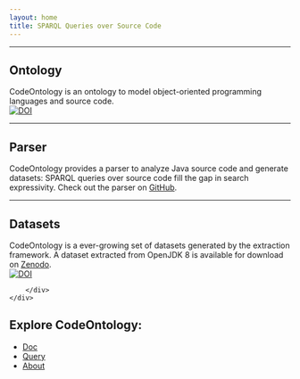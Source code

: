 ```yaml
---
layout: home
title: SPARQL Queries over Source Code
---
```


<section id="services">
    <div id="ontology" class="content-section-a">
        <div class="container">
            <div class="row">
                <div class="col-lg-5 col-sm-6">
                    <hr class="section-heading-spacer">
                    <div class="clearfix"></div>
                    <h2 class="section-heading">Ontology</h2>
                    <div class="lead">
                    CodeOntology is an ontology to model object-oriented programming languages and source code.
                    </div>
                    <div class="doi">
                        <a href="https://doi.org/10.5281/zenodo.577939"><img src="https://zenodo.org/badge/DOI/10.5281/zenodo.577939.svg" alt="DOI"></a>
                    </div>
                </div>
                <div class="col-lg-5 col-lg-offset-2 col-sm-6">
                    <img class="img-responsive" src="public/img/cloud-network.svg" alt="">
                </div>
            </div>
        </div>
    </div>
    <div id="framework" class="content-section-b">
        <div class="container">
            <div class="row">
                <div class="col-lg-5 col-lg-offset-1 col-sm-push-6  col-sm-6">
                    <hr class="section-heading-spacer">
                    <div class="clearfix"></div>
                    <h2 class="section-heading">Parser</h2>
                    <div class="lead">
                    CodeOntology provides a parser to analyze Java source code and generate datasets: SPARQL queries over
                    source code fill the gap in search expressivity. Check out the parser on <a class="relevant" href="https://github.com/codeontology/parser">GitHub</a>.
                    </div>
                </div>
                <div class="col-lg-5 col-sm-pull-6  col-sm-6">
                  <img class="img-responsive" src="public/img/cloud-tool.svg" alt="">
                </div>
            </div>
        </div>
    </div>
    <div class="content-section-a">
        <div id="datasets" class="container">
            <div class="row">
                <div class="col-lg-5 col-sm-6">
                    <hr class="section-heading-spacer">
                    <div class="clearfix"></div>
                    <h2 class="section-heading">Datasets</h2>
                    <div class="lead">
                    CodeOntology is a ever-growing set of datasets generated by the extraction framework. A dataset extracted from OpenJDK 8 is available for download on <a class="relevant" href="http://doi.org/10.5281/zenodo.579977">Zenodo</a>.
                    </div>
                    <div class="doi">
                        <a href="https://doi.org/10.5281/zenodo.579977"><img src="https://zenodo.org/badge/DOI/10.5281/zenodo.579977.svg" alt="DOI"></a>
                    </div>
                </div>
                <div class="col-lg-5 col-lg-offset-2 col-sm-6">
                    <img class="img-responsive" src="public/img/cloud-world.svg" alt="">
                </div>
            </div>

        </div>
    </div>
</section>



<section id="contact">
	<div class="banner">
		<div class="container">
			<div class="row">
				<div class="col-lg-6">
					<h2>Explore CodeOntology:</h2>
				</div>
				<div class="col-lg-6">
					<ul class="list-inline banner-social-buttons">
						<li><a href="{{ site.baseurl }}/doc" class="btn btn-default btn-lg">Doc</a></li>
						<li><a href="{{ site.baseurl }}/sparql" class="btn btn-default btn-lg">Query</a></li>
						<li><a href="{{ site.baseurl }}/about" class="btn btn-default btn-lg">About</a></li>
					</ul>
				</div>
			</div>
		</div>
	</div>
</section>
